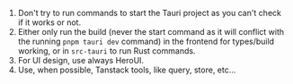 1. Don't try to run commands to start the Tauri project as you can't check if it works or not.
2. Either only run the build (never the start command as it will conflict with the running `pnpm tauri dev` command) in the frontend for types/build working, or in `src-tauri` to run Rust commands.
3. For UI design, use always HeroUI.
4. Use, when possible, Tanstack tools, like query, store, etc...
